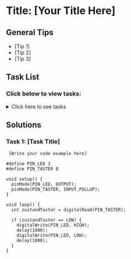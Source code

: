# Title: [Your Title Here]

## General Tips
- [Tip 1]
- [Tip 2]
- [Tip 3]

## Task List
### Click below to view tasks:
<details>
  <summary>Click here to see tasks</summary>
  - [Task 1: Enter Task Description]
  
</details>

## Solutions

### Task 1: [Task Title]
```Arduino
 [Write your code example here]

#define PIN_LED 3
#define PIN_TASTER 8

void setup() {
  pinMode(PIN_LED, OUTPUT);
  pinMode(PIN_TASTER, INPUT_PULLUP);
}

void loop() {
  int zustandTaster = digitalRead(PIN_TASTER);
  
  if (zustandTaster == LOW) {
    digitalWrite(PIN_LED, HIGH);
    delay(1000);
    digitalWrite(PIN_LED, LOW);
    delay(1000);
  }
}